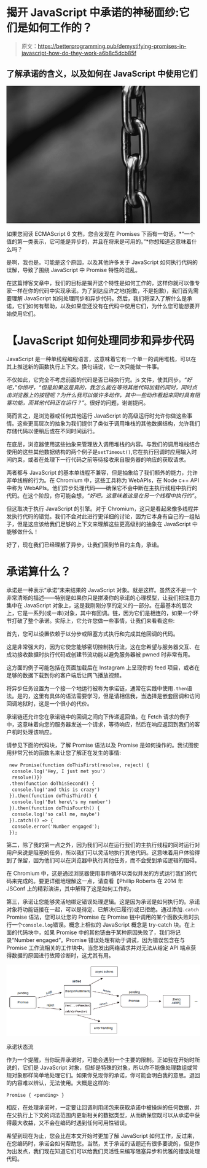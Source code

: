 # 揭开 JavaScript 中承诺的神秘面纱:它们是如何工作的？

> 原文：<https://betterprogramming.pub/demystifying-promises-in-javascript-how-do-they-work-a6b8c5dcb85f>

## 了解承诺的含义，以及如何在 JavaScript 中使用它们

![](img/e4eb59f0e24bfe6283af34dc84e209ed.png)

如果您阅读 ECMAScript 6 文档，您会发现在 Promises 下面有一句话。*“一个值的第一类表示，它可能是异步的，并且在将来是可用的。”*你想知道这意味着什么吗？

是啊，我也是。可能是这个原因，以及其他许多关于 JavaScript 如何执行代码的误解，导致了围绕 JavaScript 中 Promise 特性的混乱。

在这篇博客文章中，我们的目标是揭开这个特性是如何工作的，这样你就可以像专家一样在你的代码中实现承诺。为了到达应许之地(抱歉，不是抱歉)，我们首先需要理解 JavaScript 如何处理同步和异步代码。然后，我们将深入了解什么是承诺，它们如何有帮助，以及如果您还没有在代码中使用它们，为什么您可能想要开始使用它们。

# 【JavaScript 如何处理同步和异步代码

JavaScript 是一种单线程编程语言，这意味着它有一个单一的调用堆栈，可以在其上推送新的函数执行上下文。换句话说，它一次只能做一件事。

不仅如此，它完全不考虑前面的代码是否已经执行完。js 文件，使其同步。*“好吧，”*你惊呼，*“但是如果这是真的，我怎么能在等待其他代码加载的同时，同时点击浏览器上的按钮呢？为什么我可以做许多动作，其中一些动作看起来同时具有阻塞功能，而其他代码正在运行？”*。很好的问题，谢谢提问。

简而言之，是浏览器或任何其他运行 JavaScript 的高级运行时允许你做这些事情。这些更高层次的抽象为我们提供了类似于调用堆栈的其他数据结构，允许我们存储代码以便稍后或在不同时间运行。

在底层，浏览器使用这些抽象来管理放入调用堆栈的内容。与我们的调用堆栈结合使用的这些其他数据结构的两个例子是`setTimeout()`,它在执行回调时应用输入时间约束，或者在处理下一行代码之前等待接收来自服务器的响应的获取请求。

两者都与 JavaScript 的基本单线程不兼容，但是抽象给了我们额外的能力，允许非单线程的行为。在 Chromium 中，这些工具称为 WebAPIs，在 Node c++ API 中称为 WebAPIs。他们异步处理代码——确保它不会中断在主执行线程中执行的代码。在这个阶段，你可能会想，*“好吧，这意味着这是在另一个线程中执行的”*。

但这取决于执行 JavaScript 的引擎。对于 Chromium，这只是看起来像多线程并发执行代码的错觉。我们不会对此进行更详细的讨论，因为它本身有自己的一组帖子，但是这应该给我们足够的上下文来理解这些更高级别的抽象在 JavaScript 中能够做什么！

好了，现在我们已经理解了异步，让我们回到节目的主角，承诺。

# **承诺算什么？**

承诺是一种表示“承诺”未来结果的 JavaScript 对象。就是这样。虽然这不是一个非常清晰的描述——特别是如果你只是拼凑你的承诺的心理模型，让我们把注意力集中在 JavaScript 对象上，这是我刚刚分享的定义的一部分。在最基本的层次上，它是一系列(或一串)对象，其中有回调。链，因为它们是相连的，如果一个环节打破了整个承诺。实际上，它允许您做一些事情，让我们来看看这些:

首先，您可以设置依赖于以分步或阻塞方式执行和完成其他回调的代码。

这是非常强大的，因为它使您能够密切控制执行流，这在您希望与服务器交互、在成功接收数据时执行代码或创建节流功能以避免服务器被 pwned 时非常有用。

这方面的例子可能包括在页面加载后在 Instagram 上呈现你的 feed 项目，或者在足够的数据下载到你的客户端后让网飞播放视频。

将异步任务设置为一个接一个地运行被称为承诺链，通常在实践中使用`.then`语法。是的，这里有具体的语法需要学习，但是请相信我，当选择是嵌套回调和访问回调地狱时，这是一个很小的代价。

承诺链还允许您在承诺链中的回调之间向下传递返回值。在 Fetch 请求的例子中，这意味着向您的服务器发送一个请求，等待响应，然后在响应返回到我们的客户机时处理该响应。

请参见下面的代码块，了解 Promise 语法以及 Promise 是如何操作的。我试图使用非常冗长的函数名来让您了解正在发生的事情:

```
 new Promise(function doThisFirst(resolve, reject) {
  console.log('Hey, I just met you')
  resolve()})
 .then(function doThisSecond() {
  console.log('and this is crazy')
 }).then(function doThisThird() {
  console.log('But here\'s my number')
 }).then(function doThisFourth() {
  console.log('so call me, maybe')
 }).catch(() => {
  console.error('Number engaged');
 });
```

第二，除了我的第一点之外，因为我们可以在运行我们的主执行线程的同时运行对用户来说是阻塞的任务，所以我们可以灵活地执行其他代码。这意味着用户体验得到了保留，因为他们可以在浏览器中执行其他任务，而不会受到承诺逻辑的阻碍。

在 Chromium 中，这是通过浏览器使用事件循环以类似并发的方式运行我们的代码来完成的。要更详细地理解这一点，请查看【Phillip Roberts 在 2014 年 JSConf 上的精彩演讲，其中解释了这是如何工作的。

第三，承诺让您能够灵活地绑定错误处理逻辑。这是因为承诺是如何执行的。承诺对象将功能链接在一起，可以是待定、已解决(已履行)或已拒绝。通过添加`.catch` Promise 语法，您可以让您的 Promise 在 Promise 链中调用的某个函数失败时执行一个`console.log`错误。概念上相似的 JavaScript 概念是 try-catch 块。在上面的代码块中，如果 Promise 中的其他链由于某种原因失败了，我们将记录“Number engaged”。Promise 错误处理有助于调试，因为错误包含在与 Promise 工作流相关的工作块中。当您发出网络请求并对无法从给定 API 端点获得数据的原因进行故障诊断时，这尤其有用。

![](img/ef652d2f044e4bd481c216e40cebc4a3.png)

承诺状态流

作为一个提醒，当你玩弄承诺时，可能会遇到一个主要的限制。正如我在开始时所说的，它们是 JavaScript 对象，但却是特殊的对象，所以你不能像处理数组或常规对象那样简单地处理它们。如果你兑现你的承诺，你可能会明白我的意思。退回的内容难以辨认，无法使用。大概是这样的:

```
Promise { <pending> }
```

相反，在处理承诺时，一定要让回调利用闭包来获取承诺中被操纵的任何数据，并在父执行上下文的词法范围内更新相关的数据类型，从而确保您既可以从承诺中获得最大收益，又不会在编码时遇到任何可用性错误。

希望到现在为止，您会比在本文开始时更加了解 JavaScript 如何工作，反过来，在您编码时，承诺会如何帮助您。当然，关于承诺的话题还有很多要说的，但是作为出发点，我们现在知道它们可以给我们灵活性来编写阻塞异步和优雅的错误处理代码。